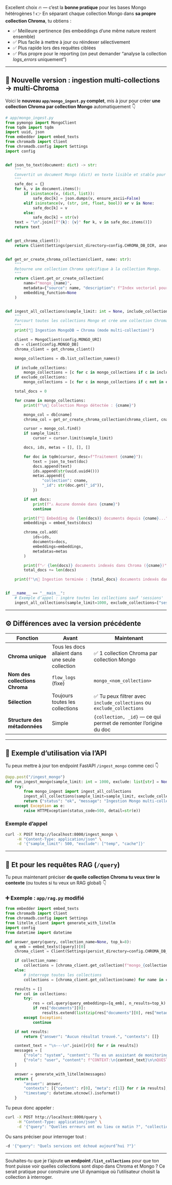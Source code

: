 Excellent choix 🔥 — c’est la **bonne pratique** pour les bases Mongo hétérogènes !
👉 En séparant chaque collection Mongo dans **sa propre collection Chroma**, tu obtiens :

* ✅ Meilleure pertinence (les embeddings d’une même nature restent ensemble)
* ✅ Plus facile à mettre à jour ou réindexer sélectivement
* ✅ Plus rapide lors des requêtes ciblées
* ✅ Plus propre pour le reporting (on peut demander “analyse la collection *logs_errors* uniquement”)

---

## 🧠 Nouvelle version : ingestion multi-collections → multi-Chroma

Voici le **nouveau `app/mongo_ingest.py` complet**, mis à jour pour créer **une collection Chroma par collection Mongo** automatiquement 👇

```python
# app/mongo_ingest.py
from pymongo import MongoClient
from tqdm import tqdm
import uuid, json
from embedder import embed_texts
from chromadb import Client
from chromadb.config import Settings
import config


def json_to_text(document: dict) -> str:
    """
    Convertit un document Mongo (dict) en texte lisible et stable pour l'embedding.
    """
    safe_doc = {}
    for k, v in document.items():
        if isinstance(v, (dict, list)):
            safe_doc[k] = json.dumps(v, ensure_ascii=False)
        elif isinstance(v, (str, int, float, bool)) or v is None:
            safe_doc[k] = v
        else:
            safe_doc[k] = str(v)
    text = "\n".join([f"{k}: {v}" for k, v in safe_doc.items()])
    return text


def get_chroma_client():
    return Client(Settings(persist_directory=config.CHROMA_DB_DIR, anonymized_telemetry=False))


def get_or_create_chroma_collection(client, name: str):
    """
    Retourne une collection Chroma spécifique à la collection Mongo.
    """
    return client.get_or_create_collection(
        name=f"mongo_{name}",
        metadata={"source": name, "description": f"Index vectoriel pour la collection Mongo {name}"},
        embedding_function=None
    )


def ingest_all_collections(sample_limit: int = None, include_collections=None, exclude_collections=None):
    """
    Parcourt toutes les collections Mongo et crée une collection Chroma par collection Mongo.
    """
    print("🚀 Ingestion MongoDB → Chroma (mode multi-collection)")

    client = MongoClient(config.MONGO_URI)
    db = client[config.MONGO_DB]
    chroma_client = get_chroma_client()

    mongo_collections = db.list_collection_names()

    if include_collections:
        mongo_collections = [c for c in mongo_collections if c in include_collections]
    if exclude_collections:
        mongo_collections = [c for c in mongo_collections if c not in exclude_collections]

    total_docs = 0

    for cname in mongo_collections:
        print(f"\n📂 Collection Mongo détectée : {cname}")

        mongo_col = db[cname]
        chroma_col = get_or_create_chroma_collection(chroma_client, cname)

        cursor = mongo_col.find()
        if sample_limit:
            cursor = cursor.limit(sample_limit)

        docs, ids, metas = [], [], []

        for doc in tqdm(cursor, desc=f"Traitement {cname}"):
            text = json_to_text(doc)
            docs.append(text)
            ids.append(str(uuid.uuid4()))
            metas.append({
                "collection": cname,
                "_id": str(doc.get("_id")),
            })

        if not docs:
            print(f"⚠️ Aucune donnée dans {cname}")
            continue

        print(f"🧠 Embedding de {len(docs)} documents depuis {cname}...")
        embeddings = embed_texts(docs)

        chroma_col.add(
            ids=ids,
            documents=docs,
            embeddings=embeddings,
            metadatas=metas
        )

        print(f"✅ {len(docs)} documents indexés dans Chroma ({cname})")
        total_docs += len(docs)

    print(f"\n🏁 Ingestion terminée : {total_docs} documents indexés dans {len(mongo_collections)} collections Chroma.")


if __name__ == "__main__":
    # Exemple d’appel : ingère toutes les collections sauf 'sessions'
    ingest_all_collections(sample_limit=1000, exclude_collections=["sessions"])
```

---

## ⚙️ Différences avec la version précédente

| Fonction                       | Avant                                            | Maintenant                                                            |
| ------------------------------ | ------------------------------------------------ | --------------------------------------------------------------------- |
| **Chroma unique**              | Tous les docs allaient dans une seule collection | ✅ 1 collection Chroma par collection Mongo                            |
| **Nom des collections Chroma** | `flow_logs` (fixe)                               | `mongo_<nom_collection>`                                              |
| **Sélection**                  | Toujours toutes les collections                  | ✅ Tu peux filtrer avec `include_collections` ou `exclude_collections` |
| **Structure des métadonnées**  | Simple                                           | `{collection, _id}` — ce qui permet de remonter l’origine du doc      |

---

## 🧩 Exemple d’utilisation via l’API

Tu peux mettre à jour ton endpoint FastAPI `/ingest_mongo` comme ceci 👇

```python
@app.post("/ingest_mongo")
def run_ingest_mongo(sample_limit: int = 1000, exclude: list[str] = None):
    try:
        from mongo_ingest import ingest_all_collections
        ingest_all_collections(sample_limit=sample_limit, exclude_collections=exclude)
        return {"status": "ok", "message": "Ingestion Mongo multi-collection terminée"}
    except Exception as e:
        raise HTTPException(status_code=500, detail=str(e))
```

### Exemple d’appel

```bash
curl -X POST http://localhost:8000/ingest_mongo \
     -H "Content-Type: application/json" \
     -d '{"sample_limit": 500, "exclude": ["temp", "cache"]}'
```

---

## 💬 Et pour les requêtes RAG (`/query`)

Tu peux maintenant préciser **de quelle collection Chroma tu veux tirer le contexte** (ou toutes si tu veux un RAG global) 👇

### ➕ Exemple : `app/rag.py` modifié

```python
from embedder import embed_texts
from chromadb import Client
from chromadb.config import Settings
from litellm_client import generate_with_litellm
import config
from datetime import datetime

def answer_query(query, collection_name=None, top_k=8):
    q_emb = embed_texts([query])[0]
    chroma_client = Client(Settings(persist_directory=config.CHROMA_DB_DIR, anonymized_telemetry=False))

    if collection_name:
        collections = [chroma_client.get_collection(f"mongo_{collection_name}")]
    else:
        # interroge toutes les collections
        collections = [chroma_client.get_collection(name) for name in chroma_client.list_collections()]

    results = []
    for col in collections:
        try:
            res = col.query(query_embeddings=[q_emb], n_results=top_k)
            if res["documents"][0]:
                results.extend(list(zip(res["documents"][0], res["metadatas"][0])))
        except Exception:
            continue

    if not results:
        return {"answer": "Aucun résultat trouvé.", "contexts": []}

    context_text = "\n---\n".join([r[0] for r in results])
    messages = [
        {"role": "system", "content": "Tu es un assistant de monitoring. Analyse les logs et explique les causes observées."},
        {"role": "user", "content": f"CONTEXT:\n{context_text}\n\nQUESTION:\n{query}\nRéponds en français."}
    ]

    answer = generate_with_litellm(messages)
    return {
        "answer": answer,
        "contexts": [{"content": r[0], "meta": r[1]} for r in results],
        "timestamp": datetime.utcnow().isoformat()
    }
```

Tu peux donc appeler :

```bash
curl -X POST http://localhost:8000/query \
     -H "Content-Type: application/json" \
     -d '{"query": "Quelles erreurs ont eu lieu ce matin ?", "collection_name": "flow_errors"}'
```

Ou sans préciser pour interroger tout :

```bash
-d '{"query": "Quels services ont échoué aujourd’hui ?"}'
```

---

Souhaites-tu que je t’ajoute **un endpoint `/list_collections`** pour que ton front puisse voir quelles collections sont dispo dans Chroma et Mongo ?
Ce serait pratique pour construire une UI dynamique où l’utilisateur choisit la collection à interroger.
